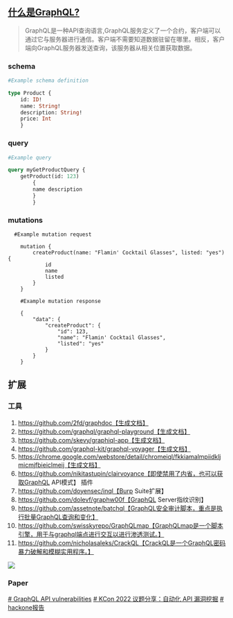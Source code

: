 ## [什么是GraphQL?](https://portswigger.net/web-security/graphql/what-is-graphql)
> GraphQL是一种API查询语言,GraphQL服务定义了一个合约，客户端可以通过它与服务器进行通信。客户端不需要知道数据驻留在哪里。相反，客户端向GraphQL服务器发送查询，该服务器从相关位置获取数据。
### schema
```GraphQL
#Example schema definition 

type Product { 
	id: ID! 
	name: String! 
	description: String! 
	price: Int 
	}


```

### query
```graphql
#Example query 

query myGetProductQuery { 
	getProduct(id: 123) 
		{ 
		name description 
		} 
		}
```

  

### mutations
```
  #Example mutation request

    mutation {
        createProduct(name: "Flamin' Cocktail Glasses", listed: "yes") {
            id
            name
            listed
        }
    }

```

```
    #Example mutation response

    {
        "data": {
            "createProduct": {
                "id": 123,
                "name": "Flamin' Cocktail Glasses",
                "listed": "yes"
            }
        }
    }

```


## 扩展

### 工具
1. https://github.com/2fd/graphdoc【生成文档】
2. https://github.com/graphql/graphql-playground【生成文档】
3. https://github.com/skevy/graphiql-app【生成文档】
4. https://github.com/graphql-kit/graphql-voyager【生成文档】
5. https://chrome.google.com/webstore/detail/chromeiql/fkkiamalmpiidkljmicmjfbieiclmeij【生成文档】
6. https://github.com/nikitastupin/clairvoyance【即使禁用了内省，也可以获取GraphQL API模式】
插件
7. https://github.com/doyensec/inql【Burp Suite扩展】
8. https://github.com/dolevf/graphw00f【GraphQL Server指纹识别】
9. https://github.com/assetnote/batchql【GraphQL安全审计脚本，重点是执行批量GraphQL查询和变化】
10. https://github.com/swisskyrepo/GraphQLmap【GraphQLmap是一个脚本引擎，用于与graphql端点进行交互以进行渗透测试。】
11. https://github.com/nicholasaleks/CrackQL【CrackQL是一个GraphQL密码暴力破解和模糊实用程序。】

![](media/graphlql-bug-money.png)

### Paper
[# GraphQL API vulnerabilities](https://portswigger.net/web-security/graphql)
[# KCon 2022 议题分享：自动化 API 漏洞挖掘](https://paper.seebug.org/1964/)
[# hackone报告](https://github.com/reddelexc/hackerone-reports/blob/master/tops_by_bug_type/TOPGRAPHQL.md)